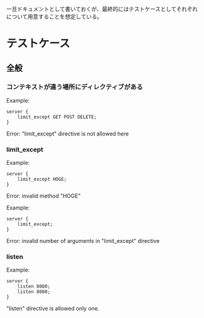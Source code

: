 一旦ドキュメントとして書いておくが、最終的にはテストケースとしてそれぞれについて用意することを想定している。

# テストケース

## 全般

### コンテキストが違う場所にディレクティブがある

Example:

```
server {
    limit_except GET POST DELETE;
}
```

Error:
"limit_except" directive is not allowed here

### limit_except

Example:

```
server {
    limit_except HOGE;
}
```

Error:
invalid method "HOGE"

Example:

```
server {
    limit_except;
}
```

Error:
invalid number of arguments in "limit_except" directive

### listen

Example:

```
server {
	listen 8080;
	listen 8080;
}
```

"listen" directive is allowed only one.
